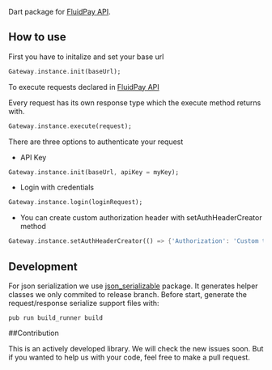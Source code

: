 Dart package for [FluidPay API](https://sandbox.fluidpay.com/docs/api/).

## How to use

First you have to initalize and set your base url

```dart
Gateway.instance.init(baseUrl);
```

To execute requests declared in [FluidPay API](https://sandbox.fluidpay.com/docs/api/)

Every request has its own response type which the execute method returns with.

```dart
Gateway.instance.execute(request);
```

There are three options to authenticate your request
- API Key
```dart
Gateway.instance.init(baseUrl, apiKey = myKey);
```

- Login with credentials
```dart
Gateway.instance.login(loginRequest);
```

- You can create custom authorization header with setAuthHeaderCreator method
```dart
Gateway.instance.setAuthHeaderCreator(() => {'Authorization': 'Custom token'});
```

## Development

For json serialization we use [json_serializable](https://pub.dev/packages/json_serializable) package. It generates helper classes we only commited to release branch.
Before start, generate the request/response serialize support files with:

```shell script
pub run build_runner build
```

##Contribution

This is an actively developed library. We will check the new issues soon. But if you wanted to help us with your code, feel free to make a pull request.